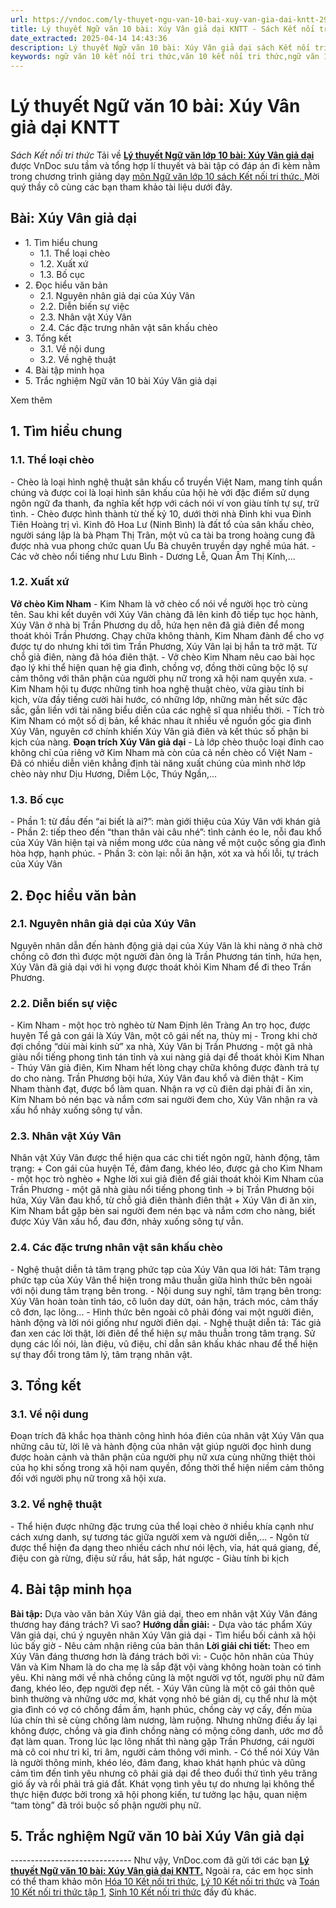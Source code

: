 ```yaml
---
url: https://vndoc.com/ly-thuyet-ngu-van-10-bai-xuy-van-gia-dai-kntt-293505
title: Lý thuyết Ngữ văn 10 bài: Xúy Vân giả dại KNTT - Sách Kết nối tri thức - VnDoc.com
date_extracted: 2025-04-14 14:43:36
description: Lý thuyết Ngữ văn 10 bài: Xúy Vân giả dại sách Kết nối tri thức được VnDoc sưu tầm và giới thiệu  để tham khảo chuẩn bị cho bài giảng học kì mới sắp tới đây của mình.
keywords: ngữ văn 10 kết nối tri thức,văn 10 kết nối tri thức,ngữ văn 10,lý thuyết văn 10 kết nối tri thức,kiến thức trọng tâm môn ngữ văn 10,lý thuyết ngữ văn 10 KNTT,ngữ văn lớp 10,ôn tập lý thuyết văn lớp 10,lý thuyết môn ngữ văn 10,lý thuyết văn 10 KNTT,Lý thuyết môn ngữ văn 10 bài Xúy Vân giả dại,Xúy Vân giả dại,trắc nghiệm ngữ văn 10 KNTT
---
```


# Lý thuyết Ngữ văn 10 bài: Xúy Vân giả dại KNTT
 _Sách Kết nối tri thức_
Tải về
**[Lý thuyết Ngữ văn lớp 10 bài: Xúy Vân giả dại](<https://vndoc.com/ly-thuyet-ngu-van-10-bai-xuy-van-gia-dai-kntt-293505>)** được VnDoc sưu tầm và tổng hợp lí thuyết và bài tập có đáp án đi kèm nằm trong chương trình giảng dạy [môn Ngữ văn lớp 10 sách Kết nối tri thức. ](<https://vndoc.com/ngu-van-10-ket-noi-tri-thuc-tap1>)Mời quý thầy cô cùng các bạn tham khảo tài liệu dưới đây.
## Bài: Xúy Vân giả dại
  * 1\. Tìm hiểu chung
    * 1.1. Thể loại chèo
    * 1.2. Xuất xứ 
    * 1.3. Bố cục
  * 2\. Đọc hiểu văn bản
    * 2.1. Nguyên nhân giả dại của Xúy Vân
    * 2.2. Diễn biến sự việc
    * 2.3. Nhân vật Xúy Vân
    * 2.4. Các đặc trưng nhân vật sân khấu chèo 
  * 3\. Tổng kết
    * 3.1. Về nội dung
    * 3.2. Về nghệ thuật
  * 4\. Bài tập minh họa
  * 5\. Trắc nghiệm Ngữ văn 10 bài Xúy Vân giả dại

Xem thêm
## **1\. Tìm hiểu chung**
### **1.1. Thể loại chèo**
\- Chèo là loại hình nghệ thuật sân khấu cổ truyền Việt Nam, mang tính quần chúng và được coi là loại hình sân khấu của hội hè với đặc điểm sử dụng ngôn ngữ đa thanh, đa nghĩa kết hợp với cách nói ví von giàu tính tự sự, trữ tình.
\- Chèo được hình thành từ thế kỷ 10, dưới thời nhà Đinh khi vua Đinh Tiên Hoàng trị vì. Kinh đô Hoa Lư \(Ninh Bình\) là đất tổ của sân khấu chèo, người sáng lập là bà Phạm Thị Trân, một vũ ca tài ba trong hoàng cung đã được nhà vua phong chức quan Ưu Bà chuyên truyền dạy nghề múa hát.
\- Các vở chèo nổi tiếng như Lưu Bình - Dương Lễ, Quan Âm Thị Kính,...
### **1.2. Xuất xứ**
**Vở chèo Kim Nham**
\- Kim Nham là vở chèo cổ nói về người học trò cùng tên. Sau khi kết duyên với Xúy Vân chàng đã lên kinh đô tiếp tục học hành, Xúy Vân ở nhà bị Trần Phương dụ dỗ, hứa hẹn nên đã giả điên để mong thoát khỏi Trần Phương. Chạy chữa không thành, Kim Nham đành để cho vợ được tự do nhưng khi tới tìm Trần Phương, Xúy Vân lại bị hắn ta trở mặt. Từ chỗ giả điên, nàng đã hóa điên thật.
\- Vở chèo Kim Nham nêu cao bài học đạo lý khi thể hiện quan hệ gia đình, chồng vợ, đồng thời cũng bộc lộ sự cảm thông với thân phận của người phụ nữ trong xã hội nam quyền xưa.
\- Kim Nham hội tụ được những tinh hoa nghệ thuật chèo, vừa giàu tính bi kịch, vừa đầy tiếng cười hài hước, có những lớp, những màn hết sức đặc sắc, gắn liền với tài năng biểu diễn của các nghệ sĩ qua nhiều thời.
\- Tích trò Kim Nham có một số dị bản, kể khác nhau ít nhiều về nguồn gốc gia đình Xúy Vân, nguyên cớ chính khiến Xúy Vân giả điên và kết thúc số phận bi kịch của nàng.
**Đoạn trích Xúy Vân giả dại**
\- Là lớp chèo thuộc loại đỉnh cao không chỉ của riêng vở Kim Nham mà còn của cả nền chèo cổ Việt Nam
\- Đã có nhiều diễn viên khẳng định tài năng xuất chúng của mình nhờ lớp chèo này như Dịu Hương, Diễm Lộc, Thúy Ngần,...
### **1.3. Bố cục**
\- Phần 1: từ đầu đến “ai biết là ai?”: màn giới thiệu của Xúy Vân với khán giả
\- Phần 2: tiếp theo đến “than thân vài câu nhé”: tình cảnh éo le, nỗi đau khổ của Xúy Vân hiện tại và niềm mong ước của nàng về một cuộc sống gia đình hòa hợp, hạnh phúc.
\- Phần 3: còn lại: nỗi ân hận, xót xa và hối lỗi, tự trách của Xúy Vân
## **2\. Đọc hiểu văn bản**
### **2.1. Nguyên nhân giả dại của Xúy Vân**
Nguyên nhân dẫn đến hành động giả dại của Xúy Vân là khi nàng ở nhà chờ chồng cô đơn thì được một người đàn ông là Trần Phương tán tỉnh, hứa hẹn, Xúy Vân đã giả dại với hi vọng được thoát khỏi Kim Nham để đi theo Trần Phương.
### **2.2. Diễn biến sự việc**
\- Kim Nham - một học trò nghèo từ Nam Định lên Tràng An trọ học, được huyện Tể gả con gái là Xúy Vân, một cô gái nết na, thùy mị
\- Trong khi chờ đợi chồng “dùi mài kinh sử” xa nhà, Xúy Vân bị Trần Phương - một gã nhà giàu nổi tiếng phong tình tán tỉnh và xui nàng giả dại để thoát khỏi Kim Nhan
\- Thúy Vân giả điên, Kim Nham hết lòng chạy chữa không được đành trả tự do cho nàng. Trần Phương bội hứa, Xúy Vân đau khổ và điên thật
\- Kim Nham thành đạt, được bổ làm quan. Nhận ra vợ cũ điên dại phải đi ăn xin, Kim Nham bỏ nén bạc và nắm cơm sai người đem cho, Xúy Vân nhận ra và xấu hổ nhảy xuống sông tự vẫn.
### **2.3. Nhân vật Xúy Vân**
Nhân vật Xúy Vân được thể hiện qua các chi tiết ngôn ngữ, hành động, tâm trạng:
\+ Con gái của huyện Tề, đảm đang, khéo léo, được gả cho Kim Nham - một học trò nghèo
\+ Nghe lời xui giả điên để giải thoát khỏi Kim Nham của Trần Phương - một gã nhà giàu nổi tiếng phong tình -> bị Trần Phương bội hứa, Xúy Vân đau khổ, từ chỗ giả điên thành điên thật
\+ Xúy Vân đi ăn xin, Kim Nham bắt gặp bèn sai người đem nén bạc và nắm cơm cho nàng, biết được Xúy Vân xấu hổ, đau đớn, nhảy xuống sông tự vẫn.
### **2.4. Các đặc trưng nhân vật sân khấu chèo**
\- Nghệ thuật diễn tả tâm trạng phức tạp của Xúy Vân qua lời hát: Tâm trạng phức tạp của Xúy Vân thể hiện trong mâu thuẫn giữa hình thức bên ngoài với nội dung tâm trạng bên trong.
\- Nội dung suy nghĩ, tâm trạng bên trong: Xúy Vân hoàn toàn tỉnh táo, cô luôn day dứt, oán hận, trách móc, cảm thấy cô đơn, lạc lõng...
\- Hình thức bên ngoài cô phải đóng vai một người điên, hành động và lời nói giống như người điên dại.
\- Nghệ thuật diễn tả: Tác giả đan xen các lời thật, lời điên để thể hiện sự mâu thuẫn trong tâm trạng. Sử dụng các lối nói, làn điệu, vũ điệu, chỉ dẫn sân khấu khác nhau để thể hiện sự thay đổi trong tâm lý, tâm trạng nhân vật.
## **3\. Tổng kết**
### **3.1. Về nội dung**
Đoạn trích đã khắc họa thành công hình hóa điên của nhân vật Xúy Vân qua những câu từ, lời lẽ và hành động của nhân vật giúp người đọc hình dung được hoàn cảnh và thân phận của người phụ nữ xưa cùng những thiệt thòi của họ khi sống trong xã hội nam quyền, đồng thời thể hiện niềm cảm thông đối với người phụ nữ trong xã hội xưa.
### **3.2. Về nghệ thuật**
\- Thể hiện được những đặc trưng của thể loại chèo ở nhiều khía cạnh như cách xưng danh, sự tương tác giữa người xem và người diễn,...
\- Ngôn từ được thể hiện đa dạng theo nhiều cách như nói lệch, vỉa, hát quá giang, đế, điệu con gà rừng, điệu sử rầu, hát sắp, hát ngược
\- Giàu tính bi kịch
## **4\. Bài tập minh họa**
**Bài tập:** Dựa vào văn bản Xúy Vân giả dại, theo em nhân vật Xúy Vân đáng thương hay đáng trách? Vì sao?
**Hướng dẫn giải:**
\- Dựa vào tác phẩm Xúy Vân giả dại, chú ý nguyên nhân Xúy Vân giả dại
\- Tìm hiểu bối cảnh xã hội lúc bấy giờ
\- Nêu cảm nhận riêng của bản thân
**Lời giải chi tiết:**
Theo em Xúy Vân đáng thương hơn là đáng trách bởi vì:
\- Cuộc hôn nhân của Thúy Vân và Kim Nham là do cha mẹ là sắp đặt vội vàng không hoàn toàn có tình yêu. Khi nàng mới về nhà chồng cũng là một người vợ tốt, người phụ nữ đảm đang, khéo léo, đẹp người đẹp nết.
\- Xúy Vân cũng là một cô gái thôn quê bình thường và những ước mơ, khát vọng nhỏ bé giản dị, cụ thể như là một gia đình có vợ có chồng đầm ấm, hạnh phúc, chồng cày vợ cấy, đến mùa lúa chín thì sẽ cùng chồng làm nương, làm ruộng. Nhưng những điều ấy lại không được, chồng và gia đình chồng nàng có mộng công danh, ước mơ đỗ đạt làm quan. Trong lúc lạc lõng nhất thì nàng gặp Trần Phương, cái người mà cô coi như tri kỉ, tri âm, người cảm thông với mình.
\- Có thể nói Xúy Vân là người thông minh, khéo léo, đảm đang, khao khát hạnh phúc và dũng cảm tìm đến tình yêu nhưng cô phải giả dại để theo đuổi thứ tình yêu trăng gió ấy và rồi phải trả giá đắt. Khát vọng tình yêu tự do nhưng lại không thể thực hiện được bởi trong xã hội phong kiến, tư tưởng lạc hậu, quan niệm “tam tòng” đã trói buộc số phận người phụ nữ.
## 5\. Trắc nghiệm Ngữ văn 10 bài Xúy Vân giả dại
 _\------------------------------_
Như vậy, VnDoc.com đã gửi tới các bạn **[Lý thuyết Ngữ văn 10 bài: Xúy Vân giả dại KNTT.](<https://vndoc.com/ly-thuyet-ngu-van-10-bai-xuy-van-gia-dai-kntt-293505>)** Ngoài ra, các em học sinh có thể tham khảo môn [Hóa 10 Kết nối tri thức](<https://vndoc.com/hoa-10-ket-noi-tri-thuc>), [Lý 10 Kết nối tri thức](<https://vndoc.com/vat-ly-10-ket-noi-tri-thuc>) và [Toán 10 Kết nối tri thức tập 1](<https://vndoc.com/toan-10-ket-noi-tri-thuc-tap1>), [Sinh 10 Kết nối tri thức](<https://vndoc.com/sinh-hoc-10-ket-noi-tri-thuc>) đầy đủ khác.
